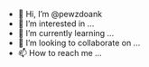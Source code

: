 - 👋 Hi, I’m @pewzdoank
- 👀 I’m interested in ...
- 🌱 I’m currently learning ...
- 💞️ I’m looking to collaborate on ...
- 📫 How to reach me ...

<!---
pewzdoank/pewzdoank is a ✨ special ✨ repository because its `README.md` (this file) appears on your GitHub profile.
You can click the Preview link to take a look at your changes.
--->
